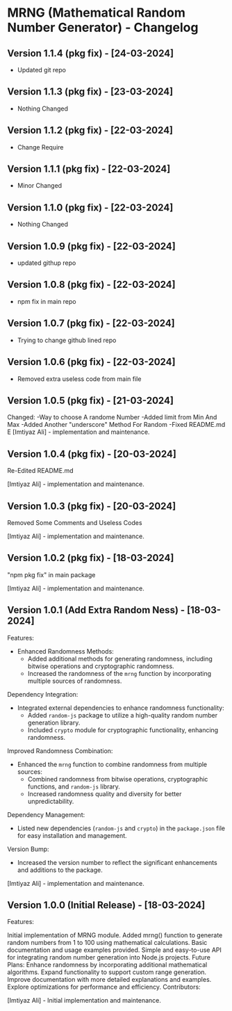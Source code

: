 
# MRNG (Mathematical Random Number Generator) - Changelog

## Version 1.1.4 (pkg fix) - [24-03-2024]
- Updated git repo

## Version 1.1.3 (pkg fix) - [23-03-2024]
- Nothing Changed

## Version 1.1.2 (pkg fix) - [22-03-2024]
- Change Require
## Version 1.1.1 (pkg fix) - [22-03-2024]
- Minor Changed

## Version 1.1.0 (pkg fix) - [22-03-2024]
- Nothing Changed

## Version 1.0.9 (pkg fix) - [22-03-2024]
- updated githup repo

## Version 1.0.8 (pkg fix) - [22-03-2024]
- npm fix in main repo

## Version 1.0.7 (pkg fix) - [22-03-2024]
- Trying to change github lined repo

## Version 1.0.6 (pkg fix) - [22-03-2024]
- Removed extra useless code from main file

## Version 1.0.5 (pkg fix) - [21-03-2024]
Changed:
 -Way to choose A randome Number
 -Added limit from Min And Max
 -Added Another "underscore" Method For Random
 -Fixed README.md
 E
[Imtiyaz Ali] - implementation and maintenance.


## Version 1.0.4 (pkg fix) - [20-03-2024]
Re-Edited README.md

[Imtiyaz Ali] - implementation and maintenance.
## Version 1.0.3 (pkg fix) - [20-03-2024]
Removed Some Comments and Useless Codes

[Imtiyaz Ali] - implementation and maintenance.


## Version 1.0.2 (pkg fix) - [18-03-2024]
"npm pkg fix" in main package

[Imtiyaz Ali] - implementation and maintenance.

## Version 1.0.1 (Add Extra Random Ness) - [18-03-2024]
Features:
- Enhanced Randomness Methods:
  - Added additional methods for generating randomness, including bitwise operations and cryptographic randomness.
  - Increased the randomness of the `mrng` function by incorporating multiple sources of randomness.

Dependency Integration:
- Integrated external dependencies to enhance randomness functionality:
  - Added `random-js` package to utilize a high-quality random number generation library.
  - Included `crypto` module for cryptographic functionality, enhancing randomness.

Improved Randomness Combination:
- Enhanced the `mrng` function to combine randomness from multiple sources:
  - Combined randomness from bitwise operations, cryptographic functions, and `random-js` library.
  - Increased randomness quality and diversity for better unpredictability.

Dependency Management:
- Listed new dependencies (`random-js` and `crypto`) in the `package.json` file for easy installation and management.

Version Bump:
- Increased the version number to reflect the significant enhancements and additions to the package.

[Imtiyaz Ali] - implementation and maintenance.


## Version 1.0.0 (Initial Release) - [18-03-2024]
Features:

Initial implementation of MRNG module.
Added mrng() function to generate random numbers from 1 to 100 using mathematical calculations.
Basic documentation and usage examples provided.
Simple and easy-to-use API for integrating random number generation into Node.js projects.
Future Plans:
Enhance randomness by incorporating additional mathematical algorithms.
Expand functionality to support custom range generation.
Improve documentation with more detailed explanations and examples.
Explore optimizations for performance and efficiency.
Contributors:

[Imtiyaz Ali] - Initial implementation and maintenance.

